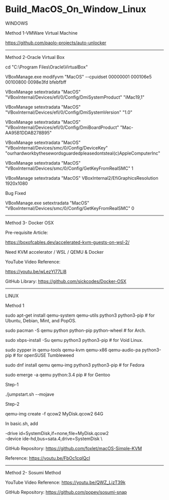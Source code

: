# Build_MacOS_On_Window_Linux

WINDOWS

Method 1-VMWare Virtual Machine 

https://github.com/paolo-projects/auto-unlocker



_______________________________________________________________________________________________________________________________________________


Method 2-Oracle Virtual Box

cd "C:\Program Files\Oracle\VirtualBox\"

VBoxManage.exe modifyvm "MacOS" --cpuidset 00000001 000106e5 00100800 0098e3fd bfebfbff

VBoxManage setextradata "MacOS" "VBoxInternal/Devices/efi/0/Config/DmiSystemProduct" "iMac19,1"

VBoxManage setextradata "MacOS" "VBoxInternal/Devices/efi/0/Config/DmiSystemVersion" "1.0"

VBoxManage setextradata "MacOS" "VBoxInternal/Devices/efi/0/Config/DmiBoardProduct" "Mac-AA95B1DDAB278B95"

VBoxManage setextradata "MacOS" "VBoxInternal/Devices/smc/0/Config/DeviceKey" "ourhardworkbythesewordsguardedpleasedontsteal(c)AppleComputerInc"

VBoxManage setextradata "MacOS" "VBoxInternal/Devices/smc/0/Config/GetKeyFromRealSMC" 1

VBoxManage setextradata "MacOS" VBoxInternal2/EfiGraphicsResolution 1920x1080


Bug Fixed

VBoxManage.exe setextradata "MacOS" "VBoxInternal/Devices/smc/0/Config/GetKeyFromRealSMC" 0

________________________________________________________________________________________________________________________________________________________________


Method 3- Docker OSX

Pre-requisite Article:

https://boxofcables.dev/accelerated-kvm-guests-on-wsl-2/

Need KVM accelerator / WSL / QEMU & Docker

YouTube Video Reference:

https://youtu.be/wLezYl77Ll8

GitHub Library: https://github.com/sickcodes/Docker-OSX

________________________________________________________________________________________________________________________________________________________________



LINUX

Method 1

sudo apt-get install qemu-system qemu-utils python3 python3-pip  # for Ubuntu, Debian, Mint, and PopOS.

sudo pacman -S qemu python python-pip python-wheel  # for Arch.

sudo xbps-install -Su qemu python3 python3-pip   # for Void Linux.

sudo zypper in qemu-tools qemu-kvm qemu-x86 qemu-audio-pa python3-pip  # for openSUSE Tumbleweed

sudo dnf install qemu qemu-img python3 python3-pip # for Fedora

sudo emerge -a qemu python:3.4 pip # for Gentoo



Step-1 

./jumpstart.sh --mojave

Step-2

qemu-img create -f qcow2 MyDisk.qcow2 64G


In basic.sh, add 

   -drive id=SystemDisk,if=none,file=MyDisk.qcow2 \
    -device ide-hd,bus=sata.4,drive=SystemDisk \

GitHub Repository: https://github.com/foxlet/macOS-Simple-KVM

Reference: https://youtu.be/FbOc1cqIQcI


________________________________________________________________________________________________________________________________________________________________


Method 2- Sosumi Method

YouTube Video Reference: https://youtu.be/QWZ_LjzT39k

GitHub Repository: https://github.com/popey/sosumi-snap




